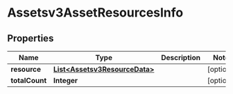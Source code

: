 

# Assetsv3AssetResourcesInfo


## Properties

| Name | Type | Description | Notes |
|------------ | ------------- | ------------- | -------------|
|**resource** | [**List&lt;Assetsv3ResourceData&gt;**](Assetsv3ResourceData.md) |  |  [optional] |
|**totalCount** | **Integer** |  |  [optional] |



